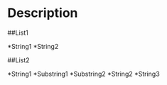 # Description

##List1

*String1
*String2

##List2

*String1
	*Substring1
	*Substring2
*String2
*String3